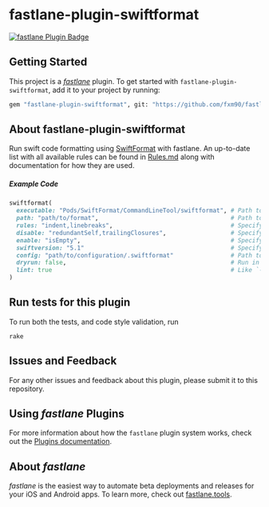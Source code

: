# fastlane-plugin-swiftformat

[![fastlane Plugin Badge](https://rawcdn.githack.com/fastlane/fastlane/master/fastlane/assets/plugin-badge.svg)](https://rubygems.org/gems/fastlane-plugin-swiftformat)

## Getting Started

This project is a [_fastlane_](https://github.com/fastlane/fastlane) plugin. To get started with `fastlane-plugin-swiftformat`, add it to your project by running:

```bash
gem "fastlane-plugin-swiftformat", git: "https://github.com/fxm90/fastlane-plugin-swiftformat"
```

## About fastlane-plugin-swiftformat

Run swift code formatting using [SwiftFormat](https://github.com/nicklockwood/SwiftFormat) with fastlane. An up-to-date list with all available rules can be found in [Rules.md](https://github.com/nicklockwood/SwiftFormat/blob/master/Rules.md) along with documentation for how they are used.

##### Example Code
```ruby
swiftformat(
  executable: "Pods/SwiftFormat/CommandLineTool/swiftformat", # Path to the `swiftformat` executable on your machine (optional)
  path: "path/to/format",                                     # Path to format (optional)
  rules: "indent,linebreaks",                                 # Specify a whitelist of rules (optional)
  disable: "redundantSelf,trailingClosures",                  # Specify rules to disable (optional)
  enable: "isEmpty",                                          # Specify rules to enable (optional)
  swiftversion: "5.1"                                         # Specify swift version (optional)
  config: "path/to/configuration/.swiftformat"                # Path to configuration file (optional)
  dryrun: false,                                              # Run in dry mode (without actually changing any files) (optional)
  lint: true                                                  # Like `--dryrun`, but returns an error if formatting is needed (optional)
)
```

## Run tests for this plugin

To run both the tests, and code style validation, run

```
rake
```

## Issues and Feedback

For any other issues and feedback about this plugin, please submit it to this repository.

## Using _fastlane_ Plugins

For more information about how the `fastlane` plugin system works, check out the [Plugins documentation](https://docs.fastlane.tools/plugins/create-plugin/).

## About _fastlane_

_fastlane_ is the easiest way to automate beta deployments and releases for your iOS and Android apps. To learn more, check out [fastlane.tools](https://fastlane.tools).
